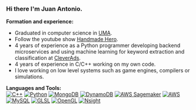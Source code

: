 ### Hi there I'm Juan Antonio.

**Formation and experience:**
- Graduated in computer science in [UMA](https://www.uma.es/etsi-informatica/).
- Follow the youtube show [Handmade Hero](https://handmadehero.org/).
- 4 years of experience as a Python programmer developing backend microservices and using machine learning for keyword extraction and classification at [CleverAds](https://cleverads.com/).
- 4 years of experience in C/C++ working on my own code.
- I love working on low level systems such as game engines, compilers or simulations.

**Languages and Tools:**  
[![C++](https://img.shields.io/badge/-C/C%2B%2B-%2300599C?style=flat&logo=C%2B%2B&logoColor=ffffff)](https://github.com/jalc96)
[![Python](https://img.shields.io/badge/-Python-3776AB?style=flat&logo=python&logoColor=white)](https://github.com/jalc96)
[![MongoDB](https://img.shields.io/badge/MongoDB-47A248?style=flat&logo=MongoDB&logoColor=white)](https://github.com/jalc96)
[![DynamoDB](https://img.shields.io/badge/DynamoDB-FFFFFF?style=flat&logo=Amazon%20DynamoDB&logoColor=000000)](https://github.com/jalc96)
[![AWS Sagemaker](https://img.shields.io/badge/Amazon_Sagemaker-232F3E?style=flat&logo=Amazon%20AWS&logoColor=FC9803)](https://github.com/jalc96)
[![AWS](https://img.shields.io/badge/Amazon_AWS-232F3E?style=flat&logo=Amazon%20AWS&logoColor=FC9803)](https://github.com/jalc96)
[![MySQL](https://img.shields.io/badge/MySQL-005E87?style=flat&logo=MySQL&logoColor=white)](https://github.com/jalc96)
[![GLSL](https://img.shields.io/badge/GLSL-5688A3?style=flat&logo=GLSL&logoColor=FFFFFF)](https://github.com/jalc96)
[![OpenGL](https://img.shields.io/badge/OpenGL-FFFFFF?style=flat&logo=OpenGL&logoColor=5688A3)](https://github.com/jalc96)
[![Nsight](https://img.shields.io/badge/NVIDIA_Nsight-000000?style=flat&logo=NVIDIA&logoColor=#5E9400)](https://github.com/jalc96)


<!--
**jalc96/jalc96** is a ✨ _special_ ✨ repository because its `README.md` (this file) appears on your GitHub profile.

Here are some ideas to get you started:

- 🔭 I’m currently working on ...
- 🌱 I’m currently learning ...
- 👯 I’m looking to collaborate on ...
- 🤔 I’m looking for help with ...
- 💬 Ask me about ...
- 📫 How to reach me: ...
- 😄 Pronouns: ...
- ⚡ Fun fact: ...
-->
